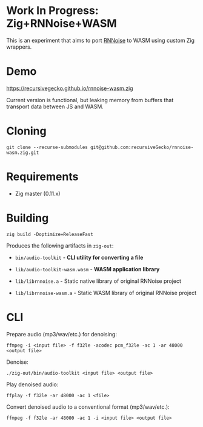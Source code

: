 # Work In Progress: Zig+RNNoise+WASM

This is an experiment that aims to port [RNNoise](https://github.com/xiph/rnnoise) to WASM using custom Zig wrappers.

# Demo

https://recursivegecko.github.io/rnnoise-wasm.zig

Current version is functional, but leaking memory from buffers that transport data between JS and WASM.

# Cloning

```shell
git clone --recurse-submodules git@github.com:recursiveGecko/rnnoise-wasm.zig.git
```

# Requirements

* Zig master (0.11.x)

# Building

```shell
zig build -Doptimize=ReleaseFast
```

Produces the following artifacts in `zig-out`:

* `bin/audio-toolkit` - **CLI utility for converting a file**

* `lib/audio-toolkit-wasm.wasm` - **WASM application library**

* `lib/librnnoise.a` - Static native library of original RNNoise project

* `lib/librnnoise-wasm.a` - Static WASM library of original RNNoise project

# CLI

Prepare audio (mp3/wav/etc.) for denoising:

`ffmpeg -i <input file> -f f32le -acodec pcm_f32le -ac 1 -ar 48000 <output file>`


Denoise:

`./zig-out/bin/audio-toolkit <input file> <output file>`


Play denoised audio:

`ffplay -f f32le -ar 48000 -ac 1 <file>`


Convert denoised audio to a conventional format (mp3/wav/etc.):

`ffmpeg -f f32le -ar 48000 -ac 1 -i <input file> <output file>`


